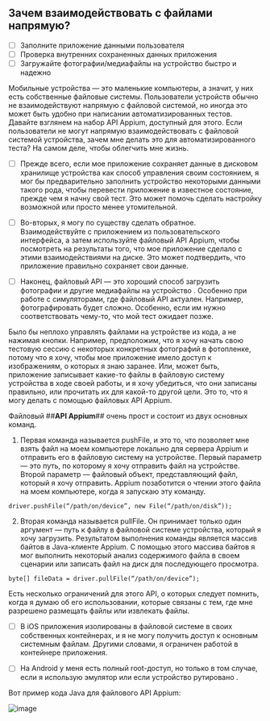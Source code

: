 ## Зачем взаимодействовать с файлами напрямую?

- [ ] Заполните приложение данными пользователя
- [ ] Проверка внутренних сохраненных данных приложения
- [ ] Загружайте фотографии/медиафайлы на устройство быстро и надежно

Мобильные устройства — это маленькие компьютеры, а значит, у них есть собственные файловые системы. Пользователи устройств обычно не взаимодействуют напрямую с файловой системой, но иногда это может быть удобно при написании автоматизированных тестов. Давайте взглянем на набор API Appium, доступный для этого. Если пользователи не могут напрямую взаимодействовать с файловой системой устройства, зачем мне делать это для автоматизированного теста? На самом деле, чтобы облегчить мне жизнь. 

- [ ] Прежде всего, если мое приложение сохраняет данные в дисковом хранилище устройства как способ управления своим состоянием, я мог бы предварительно заполнить устройство некоторыми данными такого рода, чтобы перевести приложение в известное состояние, прежде чем я начну свой тест. Это может помочь сделать настройку возможной или просто менее утомительной. 

- [ ] Во-вторых, я могу по существу сделать обратное. Взаимодействуйте с приложением из пользовательского интерфейса, а затем используйте файловый API Appium, чтобы посмотреть на результаты того, что мое приложение сделало с этими взаимодействиями на диске. Это может подтвердить, что приложение правильно сохраняет свои данные. 

- [ ] Наконец, файловый API — это хороший способ загрузить фотографии и другие медиафайлы на устройство . Особенно при работе с симуляторами, где файловый API актуален. Например, фотографировать будет сложно. Особенно, если им нужно соответствовать чему-то, что мой тест ожидает позже. 

Было бы неплохо управлять файлами на устройстве из кода, а не нажимая кнопки. Например, предположим, что я хочу начать свою тестовую сессию с некоторых конкретных фотографий в фотопленке, потому что я хочу, чтобы мое приложение имело доступ к изображениям, о которых я знаю заранее. Или, может быть, приложение записывает какие-то файлы в файловую систему устройства в ходе своей работы, и я хочу убедиться, что они записаны правильно, или прочитать их для какой-то другой цели. Это то, что я могу делать с помощью файловых API Appium.

Файловый ##**API Appium**## очень прост и состоит из двух основных команд. 

1. Первая команда называется pushFile, и это то, что позволяет мне взять файл на моем компьютере локально для сервера Appium и отправить его в файловую систему на устройстве. Первый параметр — это путь, по которому я хочу отправить файл на устройстве. Второй параметр — файловый объект, представляющий файл, который я хочу отправить. Appium позаботится о чтении этого файла на моем компьютере, когда я запускаю эту команду. 

 ``` put a file on the device from the computer disk
 driver.pushFile(“/path/on/device”, new File(“/path/on/disk”));
 ```
 
2. Вторая команда называется pullFile. Он принимает только один аргумент — путь к файлу в файловой системе устройства, который я хочу загрузить. Результатом выполнения команды является массив байтов в Java-клиенте Appium. С помощью этого массива байтов я мог выполнить некоторый анализ содержимого файла в своем сценарии или записать файл на диск для последующего просмотра. 

 ``` download a file from the device to the test script
 byte[] fileData = driver.pullFile(“/path/on/device”);
 ```
Есть несколько ограничений для этого API, о которых следует помнить, когда я думаю об его использовании, которые связаны с тем, где мне разрешено размещать файлы или извлекать файлы. 

- [ ] В iOS приложения изолированы в файловой системе в своих собственных контейнерах, и я не могу получить доступ к основным системным файлам. Другими словами, я ограничен работой в контейнере приложения.
- [ ] На Android у меня есть полный root-доступ, но только в том случае, если я использую эмулятор или  если устройство рутировано . 


Вот пример кода Java для файлового API Appium:

![image](https://user-images.githubusercontent.com/16668925/222891196-704f459a-461a-4a5f-8c85-ce37884cec5f.png)
